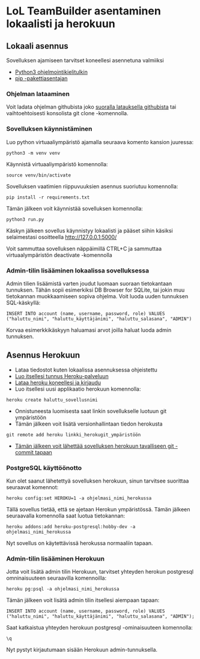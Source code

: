# LoL TeamBuilder asentaminen lokaalisti ja herokuun

## Lokaali asennus

Sovelluksen ajamiseen tarvitset koneellesi asennetuna valmiiksi
- [Python3 ohjelmointikielitulkin](https://www.python.org/downloads/)
- [pip -pakettiasentajan](https://pip.pypa.io/en/stable/)

### Ohjelman lataaminen

Voit ladata ohjelman githubista joko [suoralla latauksella githubista](https://github.com/EgoTastic/tsoha-lolteam) tai vaihtoehtoisesti konsolista git clone -komennolla.


### Sovelluksen käynnistäminen

Luo python virtuaaliympäristö ajamalla seuraava komento kansion juuressa:

```
python3 -m venv venv
```

Käynnistä virtuaaliympäristö komennolla:

```
source venv/bin/activate
```

Sovelluksen vaatimien riippuvuuksien asennus suoriutuu komennolla: 

```
pip install -r requirements.txt
```

Tämän jälkeen voit käynnistää sovelluksen komennolla:

```
python3 run.py
```
Käskyn jälkeen sovellus käynnistyy lokaalisti ja pääset siihin käsiksi selaimestasi osoitteella http://127.0.0.1:5000/

Voit sammuttaa sovelluksen näppäimillä CTRL+C ja sammuttaa virtuaalympäristön deactivate -komennolla

### Admin-tilin lisääminen lokaalissa sovelluksessa

Admin tilien lisäämistä varten joudut luomaan suoraan tietokantaan tunnuksen. Tähän sopii esimerkiksi DB Browser for SQLite, tai jokin muu tietokannan muokkaamiseen sopiva ohjelma.
Voit luoda uuden tunnuksen SQL-käskyllä:

```
INSERT INTO account (name, username, password, role) VALUES ("haluttu_nimi", "haluttu_käyttäjänimi", "haluttu_salasana", "ADMIN")
```
Korvaa esimerkkikäskyyn haluamasi arvot joilla haluat luoda admin tunnuksen.

## Asennus Herokuun

- Lataa tiedostot kuten lokaalissa asennuksessa ohjeistettu
- [Luo itsellesi tunnus Heroku-palveluun](https://www.heroku.com/)
- [Lataa heroku koneellesi ja kirjaudu](https://devcenter.heroku.com/articles/heroku-cli#download-and-install)
- Luo itsellesi uusi applikaatio herokuun komennolla:

```
heroku create haluttu_sovellusnimi
```

- Onnistuneesta luomisesta saat linkin sovellukselle luotuun git ympäristöön
- Tämän jälkeen voit lisätä versionhallintaan tiedon herokusta

```
git remote add heroku linkki_herokugit_ympäristöön
```

- [Tämän jälkeen voit lähettää sovelluksen herokuun tavalliseen git -commit tapaan](https://help.github.com/en/github/managing-files-in-a-repository/adding-a-file-to-a-repository-using-the-command-line)

### PostgreSQL käyttöönotto

Kun olet saanut lähetettyä sovelluksen herokuun, sinun tarvitsee suorittaa seuraavat komennot:

```
heroku config:set HEROKU=1 -a ohjelmasi_nimi_herokussa
```

Tällä sovellus tietää, että se ajetaan Herokun ympäristössä. Tämän jälkeen seuraavalla komennolla saat luotua tietokannan:

```
heroku addons:add heroku-postgresql:hobby-dev -a ohjelmasi_nimi_herokussa
```
Nyt sovellus on käytettävissä herokussa normaaliin tapaan.

### Admin-tilin lisääminen Herokuun

Jotta voit lisätä admin tilin Herokuun, tarvitset yhteyden herokun postgresql omninaisuuteen seuraavilla komennoilla:

```
heroku pg:psql -a ohjelmasi_nimi_herokussa
```

Tämän jälkeen voit lisätä admin tilin itsellesi aiempaan tapaan:

```
INSERT INTO account (name, username, password, role) VALUES ("haluttu_nimi", "haluttu_käyttäjänimi", "haluttu_salasana", "ADMIN");
```

Saat katkaistua yhteyden herokuun postgresql -ominaisuuteen komennolla:
```
\q
```
Nyt pystyt kirjautumaan sisään Herokuun admin-tunnuksella.